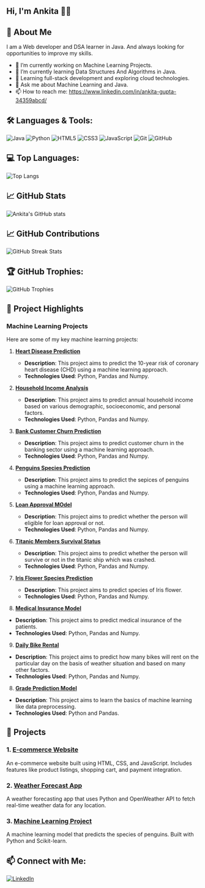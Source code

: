 ## Hi, I'm Ankita 👋👋

## 🚀 About Me

I am a Web developer and DSA learner in Java. And always looking for opportunities to improve my skills.

- 🔭 I’m currently working on Machine Learning Projects.
- 🌱 I’m currently learning Data Structures And Algorithms in Java.
- 🌱 Learning full-stack development and exploring cloud technologies.
- 💬 Ask me about Machine Learning and Java. 
- 📫 How to reach me: https://www.linkedin.com/in/ankita-gupta-34359abcd/

## 🛠️ Languages & Tools:
![Java](https://img.shields.io/badge/Java-ED8B00?style=for-the-badge&logo=java&logoColor=white)
![Python](https://img.shields.io/badge/Python-3776AB?style=for-the-badge&logo=python&logoColor=white)
![HTML5](https://img.shields.io/badge/HTML5-E34F26?style=for-the-badge&logo=html5&logoColor=white)
![CSS3](https://img.shields.io/badge/CSS3-1572B6?style=for-the-badge&logo=css3&logoColor=white)
![JavaScript](https://img.shields.io/badge/JavaScript-F7DF1E?style=for-the-badge&logo=javascript&logoColor=black)
![Git](https://img.shields.io/badge/Git-F05032?style=for-the-badge&logo=git&logoColor=white)
![GitHub](https://img.shields.io/badge/GitHub-181717?style=for-the-badge&logo=github&logoColor=white)

## 💻 Top Languages:
![Top Langs](https://github-readme-stats.vercel.app/api/top-langs/?username=ankita34359&layout=compact&theme=radical)


## 📈 GitHub Stats

![Ankita's GitHub stats](https://github-readme-stats.vercel.app/api?username=ankita34359&show_icons=true&theme=radical)

## 📈 GitHub Contributions
![GitHub Streak Stats](https://github-readme-streak-stats.herokuapp.com/?user=ankita34359&theme=radical)


## 🏆 GitHub Trophies:
![GitHub Trophies](https://github-profile-trophy.vercel.app/?username=ankita34359&theme=radical)

## 🚀 Project Highlights

### Machine Learning Projects
Here are some of my key machine learning projects:

1. **[Heart Disease Prediction](https://github.com/ankita34359/Machine-Learning-Heart-Disease-Prediction-Project-1-)**
   - **Description**: This project aims to predict the 10-year risk of coronary heart disease (CHD) using a machine learning approach. 
   - **Technologies Used**: Python, Pandas and Numpy.

2. **[Household Income Analysis](https://github.com/ankita34359/Machine-Learning-Household-Income-Analysis-Project-2)**
   - **Description**: This project aims to predict annual household income based on various demographic, socioeconomic, and personal factors.
   - **Technologies Used**: Python, Pandas and Numpy.
   
3. **[Bank Customer Churn Prediction](https://github.com/ankita34359/Machine-Learning-Bank-Customer-Churn-Prediction-Project-3)**
   - **Description**: This project aims to predict customer churn in the banking sector using a machine learning approach. 
   - **Technologies Used**: Python, Pandas and Numpy.
  
4. **[Penguins Species Prediction](https://github.com/ankita34359/Machine-Learning-Penguin-Model-Comparing-Algorithms-KNN-DT-RFC)**
   - **Description**: This project aims to predict the sepices of penguins using a machine learning approach. 
   - **Technologies Used**: Python, Pandas and Numpy.

5. **[Loan Approval MOdel](https://github.com/ankita34359/Machine-Learning-Decision-Tree-Loan-Approval-Model)**
   - **Description**: This project aims to predict whether the person will eligible for loan approval or not. 
   - **Technologies Used**: Python, Pandas and Numpy.
  
6. **[Titanic Members Survival Status](https://github.com/ankita34359/Machine-Learning-Logistic-Regression-Titanic-)**
   - **Description**: This project aims to predict whether the person will survive or not in the titanic ship which was crashed. 
   - **Technologies Used**: Python, Pandas and Numpy.
  
7. **[Iris Flower Species Prediction](https://github.com/ankita34359/Machine-Learning-KNN-Algo-Iris-Model)**
   - **Description**: This project aims to predict species of Iris flower. 
   - **Technologies Used**: Python, Pandas and Numpy.
  
8.  **[Medical Insurance Model](https://github.com/ankita34359/Machine-Learning-Regression-Medical-Insurance-2)**
   - **Description**: This project aims to predict medical insurance of the patients. 
   - **Technologies Used**: Python, Pandas and Numpy.

9.  **[Daily Bike Rental](https://github.com/ankita34359/Machine-Learning-Regression-Train-Model-Daily-Bike-Rental-1)**
   - **Description**: This project aims to predict how many bikes will rent on the particular day on the basis of weather situation and based on many other 
      factors. 
   - **Technologies Used**: Python, Pandas and Numpy.

8.  **[Grade Prediction Model](https://github.com/ankita34359/Machine-Learning-Data-Processing-Grade-1-)**
   - **Description**: This project aims to learn the basics of machine learning like data preprocessing. 
   - **Technologies Used**: Python and Pandas.


 ## 🚀 Projects

### 1. [E-commerce Website](https://github.com/ankita34359/e-commerce-website)
An e-commerce website built using HTML, CSS, and JavaScript. Includes features like product listings, shopping cart, and payment integration.

### 2. [Weather Forecast App](https://github.com/ankita34359/weather-forecast-app)
A weather forecasting app that uses Python and OpenWeather API to fetch real-time weather data for any location.

### 3. [Machine Learning Project](https://github.com/ankita34359/Machine-Learning-Penguin-Model-Comparing-Algorithms-KNN-DT-RFC)
A machine learning model that predicts the species of penguins. Built with Python and Scikit-learn.



## 📫 Connect with Me:
[![LinkedIn](https://img.shields.io/badge/LinkedIn-Connect-blue)](https://www.linkedin.com/in/ankita-gupta-34359abcd/)
